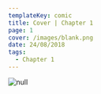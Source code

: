 ```yaml
---
templateKey: comic
title: Cover | Chapter 1
page: 1
cover: /images/blank.png
date: 24/08/2018
tags:
  - Chapter 1
---
```

<!-- Global site tag (gtag.js) - Google Analytics -->

<script async src="https://www.googletagmanager.com/gtag/js?id=UA-130113809-1"></script>

<script>
  window.dataLayer = window.dataLayer || [];
  function gtag(){dataLayer.push(arguments);}
  gtag('js', new Date());

  gtag('config', 'UA-130113809-1');
</script>

![null](/images/0001-r.png)
